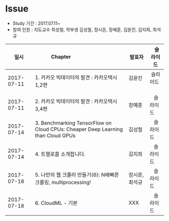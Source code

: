 # Issue

- Study 기간 : 2017.07.11~
- 참여 인원 : 지도교수 최성철, 학부생 김성철, 장시온, 장예훈, 김윤진, 김지희, 최석규


|     일시     | Chapter                                                                         |발표자          |   슬라이드   |
|--------------|---------------------------------------------------------------------------------|---------------|--------------|
|2017-07-11    | 1. 카카오 빅데이터의 발견 : 카카오택시 1,2편                                       |김윤진         |  슬라이드     |
|2017-07-11    | 2. 카카오 빅데이터의 발견 : 카카오택시 3,4편                                       |장예훈         |   슬라이드    |
|2017-07-14    | 3. Benchmarking TensorFlow on Cloud CPUs: Cheaper Deep Learning than Cloud GPUs |김성철         |   슬라이드    |
|2017-07-14    | 4. 트렐로를 소개합니다.                                                           |김지희         |   슬라이드    |
|2017-07-18    | 5. 나만의 웹 크롤러 만들기(6): N배빠른 크롤링, multiprocessing!                    |장시온, 최석규  |   슬라이드    |
|2017-07-18    | 6. CloudML - 기본                                                                |XXX            |   슬라이드   |
